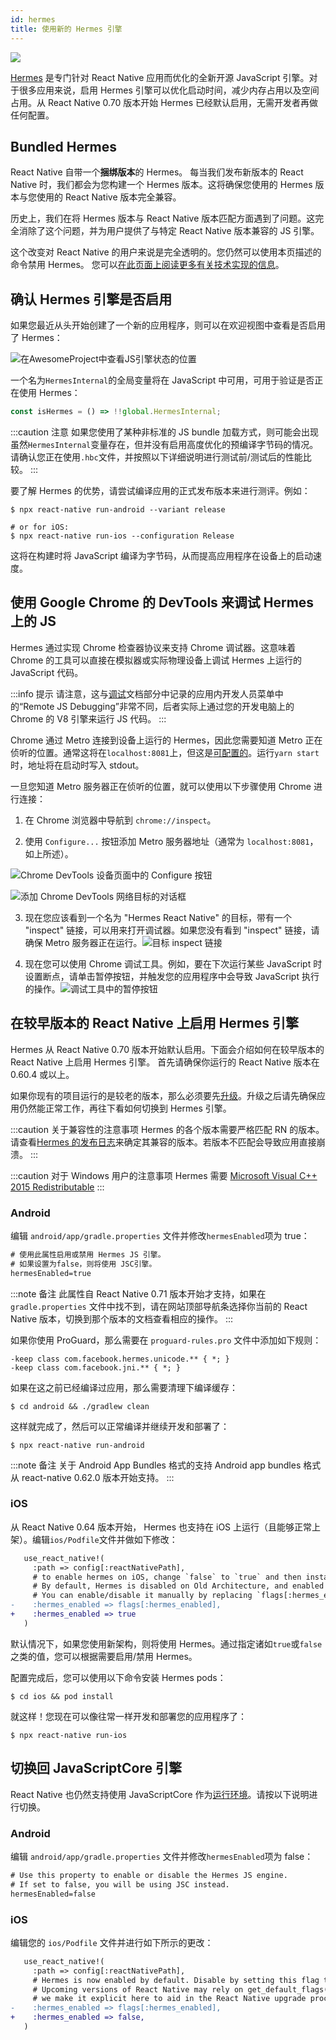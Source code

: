 ```yaml
---
id: hermes
title: 使用新的 Hermes 引擎
---
```


<a href="https://hermesengine.dev">
<img width={300} height={300} className="hermes-logo" src="/docs/assets/HermesLogo.svg" />
</a>

[Hermes](https://hermesengine.dev) 是专门针对 React Native 应用而优化的全新开源 JavaScript 引擎。对于很多应用来说，启用 Hermes 引擎可以优化启动时间，减少内存占用以及空间占用。从 React Native 0.70 版本开始 Hermes 已经默认启用，无需开发者再做任何配置。

## Bundled Hermes

React Native 自带一个**捆绑版本**的 Hermes。
每当我们发布新版本的 React Native 时，我们都会为您构建一个 Hermes 版本。这将确保您使用的 Hermes 版本与您使用的 React Native 版本完全兼容。

历史上，我们在将 Hermes 版本与 React Native 版本匹配方面遇到了问题。这完全消除了这个问题，并为用户提供了与特定 React Native 版本兼容的 JS 引擎。

这个改变对 React Native 的用户来说是完全透明的。您仍然可以使用本页描述的命令禁用 Hermes。
您可以[在此页面上阅读更多有关技术实现的信息](/architecture/bundled-hermes)。

## 确认 Hermes 引擎是否启用

如果您最近从头开始创建了一个新的应用程序，则可以在欢迎视图中查看是否启用了 Hermes：

![在AwesomeProject中查看JS引擎状态的位置](/docs/assets/HermesApp.jpg)

一个名为`HermesInternal`的全局变量将在 JavaScript 中可用，可用于验证是否正在使用 Hermes：

```jsx
const isHermes = () => !!global.HermesInternal;
```

:::caution 注意
如果您使用了某种非标准的 JS bundle 加载方式，则可能会出现虽然`HermesInternal`变量存在，但并没有启用高度优化的预编译字节码的情况。请确认您正在使用`.hbc`文件，并按照以下详细说明进行测试前/测试后的性能比较。
:::

要了解 Hermes 的优势，请尝试编译应用的正式发布版本来进行测评。例如：

```shell
$ npx react-native run-android --variant release

# or for iOS:
$ npx react-native run-ios --configuration Release
```

这将在构建时将 JavaScript 编译为字节码，从而提高应用程序在设备上的启动速度。

## 使用 Google Chrome 的 DevTools 来调试 Hermes 上的 JS

Hermes 通过实现 Chrome 检查器协议来支持 Chrome 调试器。这意味着 Chrome 的工具可以直接在模拟器或实际物理设备上调试 Hermes 上运行的 JavaScript 代码。

:::info 提示
请注意，这与[调试](debugging#debugging-using-a-custom-javascript-debugger)文档部分中记录的应用内开发人员菜单中的“Remote JS Debugging”非常不同，后者实际上通过您的开发电脑上的 Chrome 的 V8 引擎来运行 JS 代码。
:::

Chrome 通过 Metro 连接到设备上运行的 Hermes，因此您需要知道 Metro 正在侦听的位置。通常这将在`localhost:8081`上，但这是[可配置的](https://facebook.github.io/metro/docs/configuration)。运行`yarn start`时，地址将在启动时写入 stdout。

一旦您知道 Metro 服务器正在侦听的位置，就可以使用以下步骤使用 Chrome 进行连接：

1. 在 Chrome 浏览器中导航到 `chrome://inspect`。

2. 使用 `Configure...` 按钮添加 Metro 服务器地址（通常为 `localhost:8081`，如上所述）。

![Chrome DevTools 设备页面中的 Configure 按钮](/docs/assets/HermesDebugChromeConfig.png)

![添加 Chrome DevTools 网络目标的对话框](/docs/assets/HermesDebugChromeMetroAddress.png)

3. 现在您应该看到一个名为 "Hermes React Native" 的目标，带有一个 "inspect" 链接，可以用来打开调试器。如果您没有看到 "inspect" 链接，请确保 Metro 服务器正在运行。![目标 inspect 链接](/docs/assets/HermesDebugChromeInspect.png)

4. 现在您可以使用 Chrome 调试工具。例如，要在下次运行某些 JavaScript 时设置断点，请单击暂停按钮，并触发您的应用程序中会导致 JavaScript 执行的操作。![调试工具中的暂停按钮](/docs/assets/HermesDebugChromePause.png)

## 在较早版本的 React Native 上启用 Hermes 引擎

Hermes 从 React Native 0.70 版本开始默认启用。下面会介绍如何在较早版本的 React Native 上启用 Hermes 引擎。
首先请确保你运行的 React Native 版本在 0.60.4 或以上。

如果你现有的项目运行的是较老的版本，那么必须要先[升级](/docs/upgrading)。升级之后请先确保应用仍然能正常工作，再往下看如何切换到 Hermes 引擎。

:::caution 关于兼容性的注意事项
Hermes 的各个版本需要严格匹配 RN 的版本。请查看[Hermes 的发布日志](https://github.com/facebook/hermes/releases)来确定其兼容的版本。若版本不匹配会导致应用直接崩溃。
:::

:::caution 对于 Windows 用户的注意事项
Hermes 需要 [Microsoft Visual C++ 2015 Redistributable](https://www.microsoft.com/en-us/download/details.aspx?id=48145)
:::

### Android

编辑 `android/app/gradle.properties` 文件并修改`hermesEnabled`项为 true：

```diff
# 使用此属性启用或禁用 Hermes JS 引擎。
# 如果设置为false，则将使用 JSC引擎。
hermesEnabled=true
```

:::note 备注
此属性自 React Native 0.71 版本开始才支持，如果在`gradle.properties` 文件中找不到，请在网站顶部导航条选择你当前的 React Native 版本，切换到那个版本的文档查看相应的操作。
:::

如果你使用 ProGuard，那么需要在 `proguard-rules.pro` 文件中添加如下规则：

```
-keep class com.facebook.hermes.unicode.** { *; }
-keep class com.facebook.jni.** { *; }
```

如果在这之前已经编译过应用，那么需要清理下编译缓存：

```shell
$ cd android && ./gradlew clean
```

这样就完成了，然后可以正常编译并继续开发和部署了：

```shell
$ npx react-native run-android
```

:::note 备注 关于 Android App Bundles 格式的支持
Android app bundles 格式从 react-native 0.62.0 版本开始支持。
:::

### iOS

从 React Native 0.64 版本开始， Hermes 也支持在 iOS 上运行（且能够正常上架）。编辑`ios/Podfile`文件并做如下修改：

```diff
   use_react_native!(
     :path => config[:reactNativePath],
     # to enable hermes on iOS, change `false` to `true` and then install pods
     # By default, Hermes is disabled on Old Architecture, and enabled on New Architecture.
     # You can enable/disable it manually by replacing `flags[:hermes_enabled]` with `true` or `false`.
-    :hermes_enabled => flags[:hermes_enabled],
+    :hermes_enabled => true
   )
```

默认情况下，如果您使用新架构，则将使用 Hermes。通过指定诸如`true`或`false`之类的值，您可以根据需要启用/禁用 Hermes。

配置完成后，您可以使用以下命令安装 Hermes pods：

```shell
$ cd ios && pod install
```

就这样！您现在可以像往常一样开发和部署您的应用程序了：

```shell
$ npx react-native run-ios
```

## 切换回 JavaScriptCore 引擎

React Native 也仍然支持使用 JavaScriptCore 作为[运行环境](javascript-environment)。请按以下说明进行切换。

### Android

编辑 `android/app/gradle.properties` 文件并修改`hermesEnabled`项为 false：

```diff
# Use this property to enable or disable the Hermes JS engine.
# If set to false, you will be using JSC instead.
hermesEnabled=false
```

### iOS

编辑您的 `ios/Podfile` 文件并进行如下所示的更改：

```diff
   use_react_native!(
     :path => config[:reactNativePath],
     # Hermes is now enabled by default. Disable by setting this flag to false.
     # Upcoming versions of React Native may rely on get_default_flags(), but
     # we make it explicit here to aid in the React Native upgrade process.
-    :hermes_enabled => flags[:hermes_enabled],
+    :hermes_enabled => false,
   )
```
